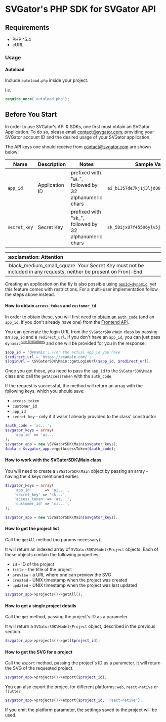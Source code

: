 # SVGator's PHP SDK for SVGator API

## Requirements

- PHP ^5.4
- cURL

### Usage

#### Autoload
Include `autoload.php` inside your project.

i.e.
```php
require_once('autoload.php');
```

## Before You Start

In order to use SVGator's API & SDKs, one first must obtain an SVGator Application. To do so, please email [contact@svgator.com](mailto:contact@svgator.com?subject=SVGator%20Application%20Request&body=Dear%20Support%2C%0D%0A%0D%0AMy%20name%20is%20%5BJOHN%2FJANE%20DOE%5D%20from%20%5BCOMPANY%2C%20INC.%5D.%0D%0APlease%20add%20an%20SVGator%20application%20to%20my%20account%20of%20%5BEMAIL%40COMPANY.COM%5D%2C%20in%20order%20to%20offer%20my%20users%20to%20connect%20their%20SVGator%20accounts%20with%20my%20software.), providing your SVGator account ID and the desired usage of your SVGator application.

The API keys one should receive from [contact@svgator.com](mailto:contact@svgator.com?subject=SVGator%20Application%20Request&body=Dear%20Support%2C%0D%0A%0D%0AMy%20name%20is%20%5BJOHN%2FJANE%20DOE%5D%20from%20%5BCOMPANY%2C%20INC.%5D.%0D%0APlease%20add%20an%20SVGator%20application%20to%20my%20account%20of%20%5BEMAIL%40COMPANY.COM%5D%2C%20in%20order%20to%20offer%20my%20users%20to%20connect%20their%20SVGator%20accounts%20with%20my%20software.) are shown below:

| Name | Description | Notes | Sample Value |
|------|------|------------|----------|
| `app_id` | Application ID |prefixed with "ai_", followed by 32 alphanumeric chars|`ai_b1357de7kj1j3ljd80aadz1eje782f2k`|
| `secret_key` | Secret Key |prefixed with "sk_", followed by 32 alphanumeric chars|`sk_58ijx87f45596ylv5jeb1a5vicdd92i4`|



<table>
  <thead>
    <tr>
      <th align="left">
        :exclamation: Attention
      </th>
    </tr>
  </thead>
  <tbody>
    <tr>
      <td>
          :black_medium_small_square: Your Secret Key must not be included in any requests, neither be present on Front-End.
      </td>
    </tr>
  </tbody>
</table>


Creating an application on the fly is also possible using [`appId=dynamic`](../../master/README.md#2iii-dynamic-app-creation), yet this feature comes with restrictions. For a multi-user implementation follow the steps above instead.

#### How to obtain `access_token` and `customer_id`

In order to obtain these, you will first need to [obtain an `auth_code`](../../master/svgator-frontend/example.html) (and an `app_id`, if you don't already have one) from the [Frontend API](../../master/svgator-frontend/README.md).

You can generate the login URL from the `SVGatorSDK\Main` class by passing an `app_id` and a `redirect_url`. If you don't have an `app_id`, you can just pass `dynamic`<sup>[see limitations](../../master/README.md#3ii-obtain-an-access_token-for-a-dynamic-app)</sup> and one will be provided for you in the response.

```php
$app_id = 'dynamic'; //or the actual app_id you have
$redirect_url = 'https://example.com/';
$loginUrl = \SVGatorSDK\Main::getLoginUrl($app_id, $redirect_url);
```

Once you got those, you need to pass the `app_id` to the `SVGatorSDK\Main` class and call the `getAccessToken` with the `auth_code`.

If the request is successful, the method will return an array with the following keys, which you should save:
- `access_token`
- `customer_id`
- `app_id`
- `secret_key` - only if it wasn't already provided to the class' constructor

```php
$auth_code = 'ac...';
$svgator_keys = array(
	'app_id' => 'ai...'
);
$svgator_app = new \SVGatorSDK\Main($svgator_keys);
$data = $svgator_app->>getAccessToken($auth_code);
```

#### How to work with the SVGatorSDK\Main class

You will need to create a `SVGatorSDK\Main` object by passing an array - having the 4 keys mentioned earlier.

```php
$svgator_keys = array(
    'app_id'      => 'ai...',
    'secret_key' => 'sk...',
    'access_token' => 'at...',
    'customer_id' => 'ci...',
);

$svgator_app = new \SVGatorSDK\Main($svgator_keys);
```

#### How to get the project list

Call the `getAll` method (no params necessary).

It will return an indexed array of `SVGatorSDK\Model\Project` objects. Each of these objects contain the following properties:
- `id` - ID of the project
- `title` - the title of the project
- `preview` - a URL where one can preview the SVG
- `created` - UNIX timestamp when the project was created
- `updated` - UNIX timestamp when the project was last updated

```php
$svgator_app->projects()->getAll();
```

#### How to get a single project details

Call the `get` method, passing the project's ID as a parameter.

It will return a `SVGatorSDK\Model\Project` object, described in the previous section.
```php
$svgator_app->projects()->get($project_id);
```

#### How to get the SVG for a project

Call the `export` method, passing the project's ID as a parameter.
It will return the SVG of the requested project.

```php
$svgator_app->projects()->export($project_id);
```

You can also export the project for different platforms: `web`, `react-native` or `flutter`

```php
$svgator_app->projects()->export($project_id, 'react-native');
```

If you omit the platform parameter, the settings saved to the project will be used.
